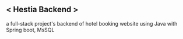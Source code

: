 ## < Hestia Backend  > 
a full-stack project's backend of hotel booking website using Java with Spring boot, MsSQL

